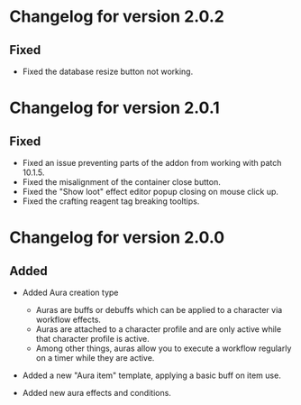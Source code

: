 # Changelog for version 2.0.2

## Fixed

- Fixed the database resize button not working.

# Changelog for version 2.0.1

## Fixed

- Fixed an issue preventing parts of the addon from working with patch 10.1.5.
- Fixed the misalignment of the container close button.
- Fixed the "Show loot" effect editor popup closing on mouse click up.
- Fixed the crafting reagent tag breaking tooltips.

# Changelog for version 2.0.0

## Added

- Added Aura creation type
  - Auras are buffs or debuffs which can be applied to a character via workflow effects.
  - Auras are attached to a character profile and are only active while that character profile is active.
  - Among other things, auras allow you to execute a workflow regularly on a timer while they are active.

- Added a new "Aura item" template, applying a basic buff on item use.
- Added new aura effects and conditions.